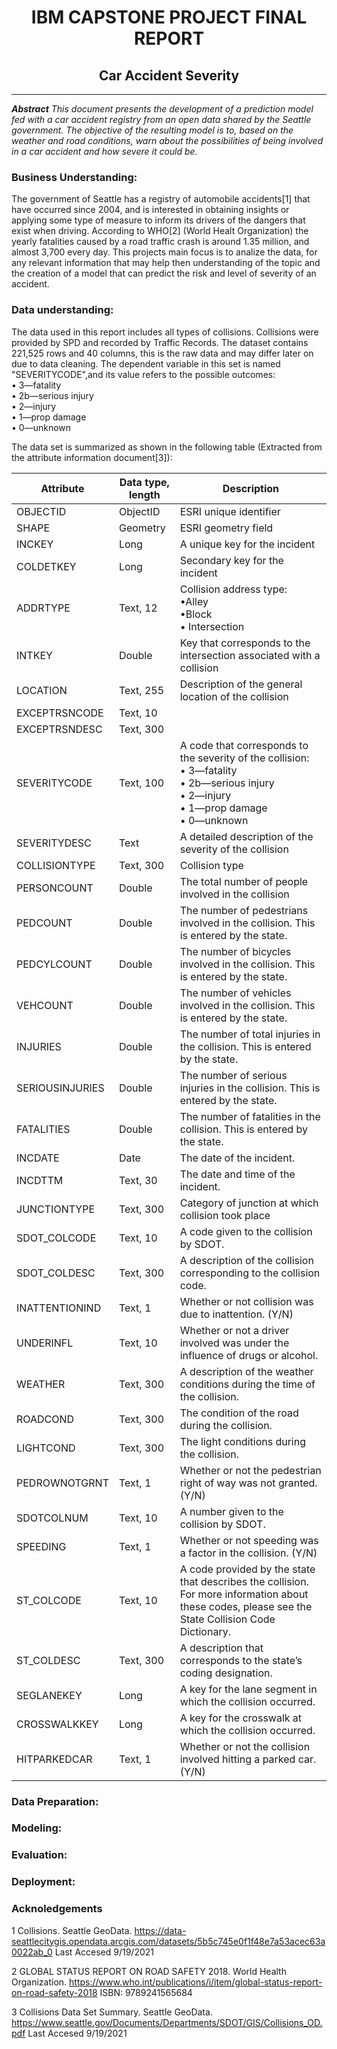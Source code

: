 # <center> **IBM CAPSTONE PROJECT FINAL REPORT** </center>
## <center> **Car Accident Severity** </center>

---
**<i>Abstract</i>**
<i>
    This document presents the development of a prediction model fed with a car accident registry from an open data shared by the Seattle government. The objective of the resulting model is to, based on the weather and road conditions, warn about the possibilities of being involved in a car accident and how severe it could be.
</i>

### Business Understanding:
The government of Seattle has a registry of automobile accidents[1] that have occurred since 2004, and is interested in obtaining insights or applying some type of measure to inform its drivers of the dangers that exist when driving. According to WHO[2] (World Healt Organization) the yearly fatalities caused by a road traffic crash is around 1.35 million, and almost 3,700 every day. This projects main focus is to analize the data, for any relevant information that may help then understanding of the topic and the creation of a model that can predict the risk and level of severity of an accident.
<!-- The initial phase is to understand the project's objective from the business or application perspective. Then, you need to translate this knowledge into a machine learning problem with a preliminary plan to achieve the objectives. -->

### Data understanding:
The data used in this report includes all types of collisions. Collisions were provided by SPD and recorded by Traffic Records. The dataset contains 221,525 rows and 40 columns, this is the raw data and may differ later on due to data cleaning.
The dependent variable in this set is named "SEVERITYCODE",and its value refers to the possible outcomes:
<br>• 3—fatality <br>• 2b—serious injury <br>• 2—injury <br>• 1—prop damage <br>• 0—unknown 

The data set is summarized as shown in the following table (Extracted from the attribute information document[3]):

| Attribute           | Data type, length | Description                                                                                                                                        |
|---------------------|-------------------|----------------------------------------------------------------------------------------------------------------------------------------------------|
| OBJECTID            | ObjectID          | ESRI unique identifier                                                                                                                             |
| SHAPE               | Geometry          | ESRI geometry field                                                                                                                                |
| INCKEY              | Long              | A unique key for the incident                                                                                                                      |
| COLDETKEY           | Long              | Secondary key for the incident                                                                                                                     |
| ADDRTYPE            | Text, 12          | Collision address type:     <br>•Alley <br>•Block <br>• Intersection                                                                                                                       |
| INTKEY              | Double            | Key that corresponds to the intersection associated with a collision                                                                               |
| LOCATION            | Text, 255         | Description of the general location of the collision                                                                                               |
| EXCEPTRSNCODE       | Text, 10          |                                                                                                                                                    |
| EXCEPTRSNDESC       | Text, 300         |                                                                                                                                                    |
| SEVERITYCODE        | Text, 100         | A code that corresponds to the severity of the collision:    <br>• 3—fatality <br>• 2b—serious injury <br>• 2—injury <br>• 1—prop damage <br>• 0—unknown                                                                                     |
| SEVERITYDESC        | Text              | A detailed description of the severity of the collision                                                                                            |
| COLLISIONTYPE       | Text, 300         | Collision type                                                                                                                                     |
| PERSONCOUNT         | Double            | The total number of people involved in the collision                                                                                               |
| PEDCOUNT            | Double            | The number of pedestrians involved in the collision. This is entered by the state.                                                                 |
| PEDCYLCOUNT         | Double            | The number of bicycles involved in the collision. This is entered by the state.                                                                    |
| VEHCOUNT            | Double            | The number of vehicles involved in the collision. This is entered by the state.                                                                    |
| INJURIES            | Double            | The number of total injuries in the collision. This is entered by the state.                                                                       |
| SERIOUSINJURIES     | Double            | The number of serious injuries in the collision. This is entered by the state.                                                                     |
| FATALITIES          | Double            | The number of fatalities in the collision. This is entered by the state.                                                                           |
| INCDATE             | Date              | The date of the incident.                                                                                                                          |
| INCDTTM             | Text, 30          | The date and time of the incident.                                                                                                                 |
| JUNCTIONTYPE        | Text, 300         | Category of junction at which collision took place                                                                                                 |
| SDOT_COLCODE        | Text, 10          | A code given to the collision by SDOT.                                                                                                             |
| SDOT_COLDESC        | Text, 300         | A description of the collision corresponding to the collision code.                                                                                |
| INATTENTIONIND      | Text, 1           | Whether or not collision was due to inattention. (Y/N)                                                                                             |
| UNDERINFL           | Text, 10          | Whether or not a driver involved was under the influence of drugs or alcohol.                                                                      |
| WEATHER             | Text, 300         | A description of the weather conditions during the time of the collision.                                                                          |
| ROADCOND            | Text, 300         | The condition of the road during the collision.                                                                                                    |
| LIGHTCOND           | Text, 300         | The light conditions during the collision.                                                                                                         |
| PEDROWNOTGRNT       | Text, 1           | Whether or not the pedestrian right of way was not granted. (Y/N)                                                                                  |
| SDOTCOLNUM          | Text, 10          | A number given to the collision by SDOT.                                                                                                           |
| SPEEDING            | Text, 1           | Whether or not speeding was a factor in the collision. (Y/N)                                                                                       |
| ST_COLCODE          | Text, 10          | A code provided by the state that describes the collision. For more information about these codes, please see the State Collision Code Dictionary. |
| ST_COLDESC          | Text, 300         | A description that corresponds to the state’s coding designation.                                                                                  |
| SEGLANEKEY          | Long              | A key for the lane segment in which the collision occurred.                                                                                        |
| CROSSWALKKEY        | Long              | A key for the crosswalk at which the collision occurred.                                                                                           |
| HITPARKEDCAR        | Text, 1           | Whether or not the collision involved hitting a parked car. (Y/N)                                                                                  |

<!-- In this phase, you need to collect or extract the dataset from various sources such as csv file or SQL database. Then, you need to determine the attributes (columns) that you will use to train your machine learning model. Also, you will assess the condition of chosen attributes by looking for trends, certain patterns, skewed information, correlations, and so on. -->

### Data Preparation:
<!-- The data preparation includes all the required activities to construct the final dataset which will be fed into the modeling tools. Data preparation can be performed multiple times and it includes balancing the labeled data, transformation, filling missing data, and cleaning the dataset. -->

### Modeling:
<!-- In this phase, various algorithms and methods can be selected and applied to build the model including supervised machine learning techniques. You can select SVM, XGBoost, decision tree, or any other techniques. You can select a single or multiple machine learning models for the same data mining problem. At this phase, stepping back to the data preparation phase is often required. -->

### Evaluation:
<!-- Before proceeding to the deployment stage, the model needs to be evaluated thoroughly to ensure that the business or the applications' objectives are achieved. Certain metrics can be used for the model evaluation such as accuracy, recall, F1-score, precision, and others. -->

### Deployment:
<!-- The deployment phase requirements vary from project to project. It can be as simple as creating a report, developing interactive visualization, or making the machine learning model available in the production environment. In this environment, the customers or end-users can utilize the model in different ways such as API, website, or so on. -->

### Acknoledgements
1 Collisions. Seattle GeoData. 
https://data-seattlecitygis.opendata.arcgis.com/datasets/5b5c745e0f1f48e7a53acec63a0022ab_0
Last Accesed 9/19/2021

2 GLOBAL STATUS REPORT ON ROAD SAFETY 2018. World Health Organization. https://www.who.int/publications/i/item/global-status-report-on-road-safety-2018 ISBN: 9789241565684

3 Collisions Data Set Summary. Seattle GeoData. 
https://www.seattle.gov/Documents/Departments/SDOT/GIS/Collisions_OD.pdf
Last Accesed 9/19/2021